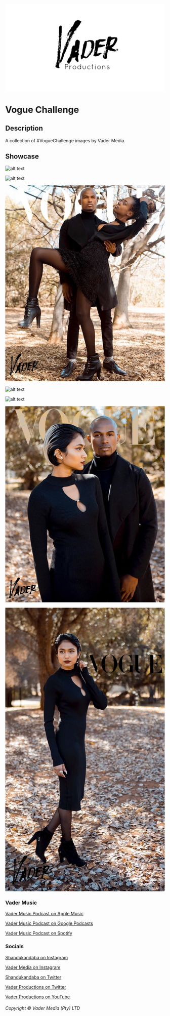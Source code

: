 ![alt text][logo]

# Vogue Challenge

## Description
A collection of #VogueChallenge images by Vader Media.

## Showcase
![alt text][i]

![alt text][ii]

![alt text][iii]

![alt text][iiii]

![alt text][iiiii]

![alt text][iiiiii]

![alt text][iiiiiii]

[logo]: https://github.com/vadermedia/logos/blob/master/productions/dark-transparent.png?raw=true " | Vader Productions"

[i]: https://github.com/Shandukandaba/vogue-challenge/blob/master/vader%20media%20productions%20vogue%201.jpg?raw=true "VOGUE CHALLENGE | Vader Productions"

[ii]: https://github.com/Shandukandaba/vogue-challenge/blob/master/vader%20media%20productions%20vogue%202.jpg?raw=true "VOGUE CHALLENGE | Vader Productions"

[iii]: https://github.com/Shandukandaba/vogue-challenge/blob/master/vader%20media%20productions%20vogue%203.jpg?raw=true "VOGUE CHALLENGE | Vader Productions"

[iiii]: https://github.com/Shandukandaba/vogue-challenge/blob/master/vader%20media%20productions%20vogue%204.jpg?raw=true "VOGUE CHALLENGE | Vader Productions"

[iiiii]: https://github.com/Shandukandaba/vogue-challenge/blob/master/vader%20media%20productions%20vogue%205.jpg?raw=true "VOGUE CHALLENGE | Vader Productions"

[iiiiii]: https://github.com/Shandukandaba/vogue-challenge/blob/master/vader%20media%20productions%20vogue%206.jpg?raw=true "VOGUE CHALLENGE | Vader Productions"

[iiiiiii]: https://github.com/Shandukandaba/vogue-challenge/blob/master/vader%20media%20productions%20vogue%207.jpg?raw=true "VOGUE CHALLENGE | Vader Productions"

### Vader Music

[Vader Music Podcast on Apple Music](https://podcasts.apple.com/za/podcast/vader-music/id1517800735) 

[Vader Music Podcast on Google Podcasts](https://podcasts.google.com/?feed=aHR0cHM6Ly9hbmNob3IuZm0vcy8yMDk0OTcwNC9wb2RjYXN0L3Jzcw) 

[Vader Music Podcast on Spotify](https://open.spotify.com/show/28rXTA0TRNHUqHwyiWp6aU) 

### Socials
[Shandukandaba on Instagram](https://www.instagram.com/shandukandaba/)

[Vader Media on Instagram](https://www.instagram.com/vadermedia_/)

[Shandukandaba on Twitter](https://twitter.com/shandukandabaF)

[Vader Productions on Twitter](https://twitter.com/vaderprod)

[Vader Productions on YouTube](https://www.youtube.com/channel/UCGbuQkfWMnmrBrLv7s45XYg)

###### Copyright &copy; Vader Media (Pty) LTD
